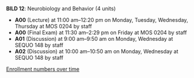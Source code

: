 **BILD 12**: Neurobiology and Behavior (4 units)

- **A00** (Lecture) at 11:00 am–12:20 pm on Monday, Tuesday, Wednesday, Thursday at MOS 0204 by staff
- **A00** (Final Exam) at 11:30 am–2:29 pm on Friday at MOS 0204 by staff
- **A01** (Discussion) at 9:00 am–9:50 am on Monday, Wednesday at SEQUO 148 by staff
- **A02** (Discussion) at 10:00 am–10:50 am on Monday, Wednesday at SEQUO 148 by staff

[Enrollment numbers over time](./BILD12.tsv)
